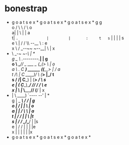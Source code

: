 bonestrap
=========
* g o a t s e x * g o a t s e x * g o a t s e x * 
g                                               g  
o /     \             \            /    \       o  
a|       |             \          |      |      a  
t|       `.             |         |       :     t  
s`        |             |        \|       |     s  
e \       | /       /  \\\   --__ \\       :    e  
x  \      \/   _--~~          ~--__| \     |    x  
*   \      \_-~                    ~-_\    |    *  
g    \_     \        _.--------.______\|   |    g  
o      \     \______// _ ___ _ (_(__>  \   |    o  
a       \   .  C ___)  ______ (_(____>  |  /    a  
t       /\ |   C ____)/      \ (_____>  |_/     t  
s      / /\|   C_____)       |  (___>   /  \    s  
e     |   (   _C_____)\______/  // _/ /     \   e  
x     |    \  |__   \\_________// (__/       |  x  
*    | \    \____)   `----   --'             |  *  
g    |  \_          ___\       /_          _/ | g  
o   |              /    |     |  \            | o  
a   |             |    /       \  \           | a  
t   |          / /    |         |  \           |t  
s   |         / /      \__/\___/    |          |s  
e  |         / /        |    |       |         |e  
x  |          |         |    |       |         |x  
* g o a t s e x * g o a t s e x * g o a t e x *  
